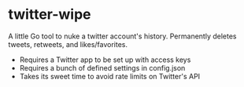 # twitter-wipe
A little Go tool to nuke a twitter account's history. Permanently deletes tweets, retweets, and likes/favorites.

- Requires a Twitter app to be set up with access keys
- Requires a bunch of defined settings in config.json
- Takes its sweet time to avoid rate limits on Twitter's API
